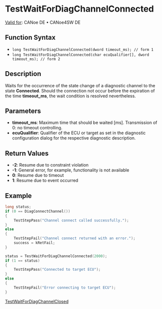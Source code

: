 # TestWaitForDiagChannelConnected

[Valid for](../../../Shared/FeatureAvailability.md): CANoe DE • CANoe4SW DE

## Function Syntax

- `long TestWaitForDiagChannelConnected(dword timeout_ms); // form 1`
- `long TestWaitForDiagChannelConnected(char ecuQualifier[], dword timeout_ms); // form 2`

## Description

Waits for the occurrence of the state change of a diagnostic channel to the state **Connected**. Should the connection not occur before the expiration of the time **timeout_ms**, the wait condition is resolved nevertheless.

## Parameters

- **timeout_ms**: Maximum time that should be waited [ms]. Transmission of 0: no timeout controlling.
- **ecuQualifier**: Qualifier of the ECU or target as set in the diagnostic configuration dialog for the respective diagnostic description.

## Return Values

- **-2**: Resume due to constraint violation
- **-1**: General error, for example, functionality is not available
- **0**: Resume due to timeout
- **1**: Resume due to event occurred

## Example

```c
long status;
if (0 == DiagConnectChannel())
{
    TestStepPass("Channel connect called successfully.");
}
else
{
    TestStepFail("Channel connect returned with an error.");
    success = kRetFail;
}

status = TestWaitForDiagChannelConnected(2000);
if (1 == status)
{
    TestStepPass("Connected to target ECU");
}
else
{
    TestStepFail("Error connecting to target ECU");
}
```

[TestWaitForDiagChannelClosed](CAPLfunctionTestWaitForDiagChannelClosed.md)
